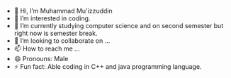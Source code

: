 - 👋 Hi, I’m Muhammad Mu'izzuddin
- 👀 I’m interested in coding.
- 🌱 I’m currently studying computer science and on second semester but right now is semester break.
- 💞️ I’m looking to collaborate on ...
- 📫 How to reach me ...
- 😄 Pronouns: Male
- ⚡ Fun fact: Able coding in C++ and java programming language.

<!---
muiz-25/muiz-25 is a ✨ special ✨ repository because its `README.md` (this file) appears on your GitHub profile.
You can click the Preview link to take a look at your changes.
--->
